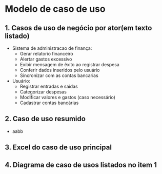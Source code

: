 # Modelo de caso de uso 
## 1. Casos de uso de negócio por ator(em texto listado)
* Sistema de administracao de finança:
  * Gerar relatorio financeiro
  * Alertar gastos excessivo
  * Exibir mensagem de êxito ao registrar despesa
  * Conferir dados inseridos pelo usuário
  * Sincronizar com as contas bancarias
* Usuário:
  * Registrar entradas e saídas
  * Categorizar despesas
  * Modificar valores e gastos (caso necessário)
  * Cadastrar contas bancárias
## 2. Caso de uso resumido
  *  aabb
## 3. Excel do caso de uso principal
## 4. Diagrama de caso de usos listados no item 1
    
